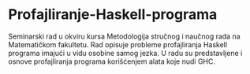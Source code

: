# Profajliranje-Haskell-programa
Seminarski rad u okviru kursa Metodologija stručnog i naučnog rada na Matematičkom fakultetu. Rad opisuje probleme profajliranja Haskell programa imajući u vidu osobine samog jezka. U radu su predstavljene i osnove profajliranja programa korišćenjem alata koje nudi GHC.
